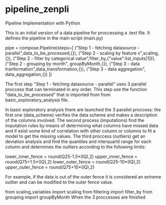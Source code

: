 # pipeline_zenpli
Pipeline Implementation with Python

This is an initial version of a data pipeline for proccessing a .text file. It defines the pipeline in the main script (main.py) 

pipe = compose.Pipeline(steps=[
        ("Step 1 - fetching datasource - parallel",data_to_be_processed,{}),
        ("Step 2 - scaling by feature x",scaling,{}),
        ("Step 2 - filter by categorical value",filter_by,{"value":list_inputs[1]}),
        ("Step 2 - grouping by month", groupByMonth,{}),
        ("Step 3 - data tranformation",data_transformation,{}),
        ("Step 3 - data aggregation", data_aggregation,{})
    ])
      
The first step "Step 1 - fetching datasource - parallel" uses 3 parallel proccess that can terminated in any order. This step use the function "data_to_be_processed" that is imported from 
from basic_exploratory_analysis file.

In basic exploratory analysis there are launched the 3 parallel proccess: the first one (data_scheme) verifies the data scheme and makes a description of the columns involved. 
The second process (imputations) find the imputation rules by means of determining what columns have missed data and if exist some kind of correlation with other column or columns to fit a model 
to get the missing values.
The third proccess (outliers) get an deviation analysis and find the quantiles and interquartil range for each column and determines the outliers according to the following limits:

lower_inner_fence = round(Q25-1.5*(IQ),2)
upper_inner_fence = round(Q75+1.5*(IQ),2)
lower_outer_fence = round(Q25-10*(IQ),2)
upper_outer_fence = round(Q75+10*(IQ),2)

For example, if the data is out of the outer fence it is considered an extreme outlier and can be modified to the outer fence value.


from scaling_variables import scaling
from filtering import filter_by
from grouping import groupByMonth
When the 3 proccesses are finished
